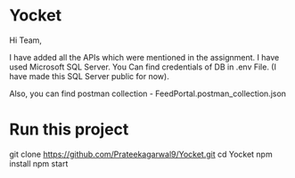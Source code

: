 # Yocket
Hi Team,

I have added all the APIs which were mentioned in the assignment.
I have used Microsoft SQL Server. You Can find credentials of DB in .env File. (I have made this SQL Server public for now).

Also, you can find postman collection - FeedPortal.postman_collection.json

# Run this project
git clone https://github.com/Prateekagarwal9/Yocket.git
cd Yocket
npm install
npm start
